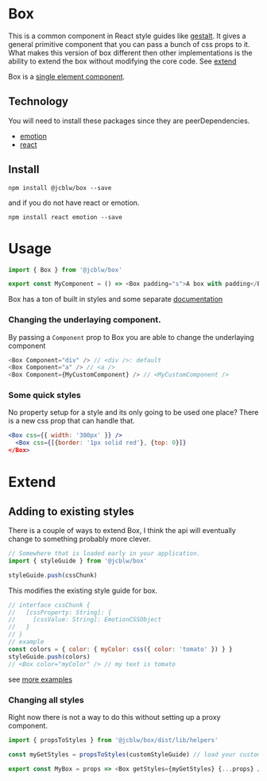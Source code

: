 # Box

This is a common component in React style guides like [gestalt](https://pinterest.github.io/gestalt/#/Box). It gives a general primitive component that you can pass a bunch of css props to it. What makes this version of box different then other implementations is the ability to extend the box without modifying the core code. See [extend](#extend)

Box is a [single element component](https://www.freecodecamp.org/news/introducing-the-single-element-pattern-dfbd2c295c5d/).

## Technology

You will need to install these packages since they are peerDependencies.

- [emotion](https://emotion.sh/)
- [react](https://reactjs.org/)

## Install

```shell
npm install @jcblw/box --save
```

and if you do not have react or emotion.

```shell
npm install react emotion --save
```

# Usage

```js
import { Box } from '@jcblw/box'

export const MyComponent = () => <Box padding="s">A box with padding</Box>
```

Box has a ton of built in styles and some separate [documentation](./src/styles/)

### Changing the underlaying component.

By passing a `Component` prop to Box you are able to change the underlaying component

```js
<Box Component="div" /> // <div />: default
<Box Component="a" /> // <a />
<Box Component={MyCustomComponent} /> // <MyCustomComponent />
```

### Some quick styles

No property setup for a style and its only going to be used one place? There is a new css prop that can handle that.

```jsx
<Box css={{ width: '300px' }} />
  <Box css={[{border: '1px solid red'}, {top: 0}]}
</Box>
```

# Extend

## Adding to existing styles

There is a couple of ways to extend Box, I think the api will eventually change to something probably more clever.

```js
// Somewhere that is loaded early in your application.
import { styleGuide } from '@jcblw/box'

styleGuide.push(cssChunk)
```

This modifies the existing style guide for box.

```js
// interface cssChunk {
//   [cssProperty: String]: {
//     [cssValue: String]: EmotionCSSObject
//   }
// }
// example
const colors = { color: { myColor: css({ color: 'tomato' }) } }
styleGuide.push(colors)
// <Box color="myColor" /> // my text is tomato
```

see [more examples](./src/styles/utils.js)

### Changing all styles

Right now there is not a way to do this without setting up a proxy component.

```js
import { propsToStyles } from '@jcblw/box/dist/lib/helpers'

const myGetStyles = propsToStyles(customStyleGuide) // load your custom styles here

export const MyBox = props => <Box getStyles={myGetStyles} {...props} />
```
